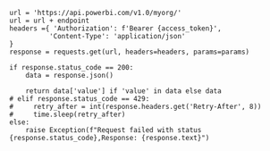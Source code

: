     url = 'https://api.powerbi.com/v1.0/myorg/'
    url = url + endpoint
    headers ={ 'Authorization': f'Bearer {access_token}',
              'Content-Type': 'application/json'
    }
    response = requests.get(url, headers=headers, params=params)

    if response.status_code == 200:
        data = response.json()
       
        return data['value'] if 'value' in data else data
    # elif response.status_code == 429:
    #     retry_after = int(response.headers.get('Retry-After', 8))
    #     time.sleep(retry_after)
    else:
        raise Exception(f"Request failed with status {response.status_code},Response: {response.text}")

